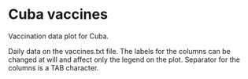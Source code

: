 # Cuba vaccines
Vaccination data plot for Cuba. 

Daily data on the vaccines.txt file. 
The labels for the columns can be changed at will and 
affect only the legend on the plot. Separator for the
columns is a TAB character.

